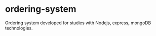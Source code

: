 # ordering-system
Ordering system developed for studies with Nodejs, express, mongoDB technologies.
